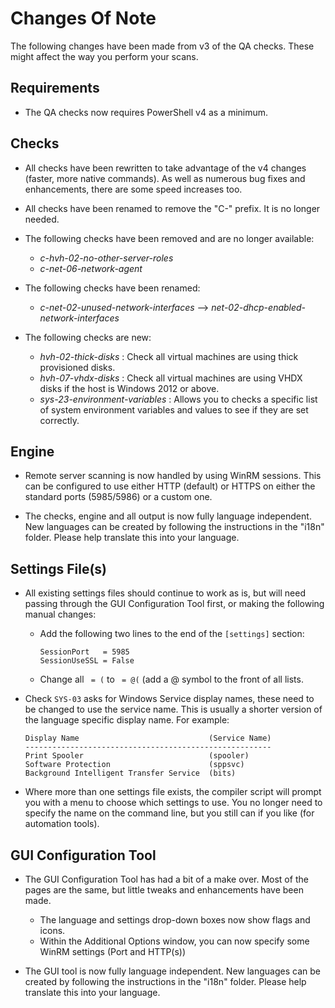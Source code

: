 # Changes Of Note
The following changes have been made from v3 of the QA checks.  These might affect the way you perform your scans.

## Requirements
- The QA checks now requires PowerShell v4 as a minimum.


## Checks
- All checks have been rewritten to take advantage of the v4 changes (faster, more native commands).
    As well as numerous bug fixes and enhancements, there are some speed increases too.

- All checks have been renamed to remove the "C-" prefix.  It is no longer needed.

- The following checks have been removed and are no longer available:
    - _c-hvh-02-no-other-server-roles_
    - _c-net-06-network-agent_

- The following checks have been renamed:
    - _c-net-02-unused-network-interfaces_    -->    _net-02-dhcp-enabled-network-interfaces_

- The following checks are new:
    - _hvh-02-thick-disks_ : Check all virtual machines are using thick provisioned disks.
    - _hvh-07-vhdx-disks_  : Check all virtual machines are using VHDX disks if the host is Windows 2012 or above.
    - _sys-23-environment-variables_ : Allows you to checks a specific list of system environment variables and values to see if they are set correctly.

## Engine
- Remote server scanning is now handled by using WinRM sessions.
    This can be configured to use either HTTP (default) or HTTPS on either the standard ports (5985/5986) or a custom one.

- The checks, engine and all output is now fully language independent.
    New languages can be created by following the instructions in the "i18n" folder.  Please help translate this into your language.


## Settings File(s)
- All existing settings files should continue to work as is, but will need passing through the GUI Configuration Tool first, or making the following manual changes:
    - Add the following two lines to the end of the `[settings]` section:

          SessionPort   = 5985
          SessionUseSSL = False

    - Change all ` = (` to ` = @(`    (add a @ symbol to the front of all lists.

- Check `SYS-03` asks for Windows Service display names, these need to be changed to use the service name.
  This is usually a shorter version of the language specific display name.  For example:

      Display Name                             (Service Name)
      -------------------------------------------------------
      Print Spooler                            (spooler)
      Software Protection                      (sppsvc)
      Background Intelligent Transfer Service  (bits)


- Where more than one settings file exists, the compiler script will prompt you with a menu to choose which settings to use.
    You no longer need to specify the name on the command line, but you still can if you like (for automation tools).

## GUI Configuration Tool

- The GUI Configuration Tool has had a bit of a make over.  Most of the pages are the same, but little tweaks and enhancements have been made.
    - The language and settings drop-down boxes now show flags and icons.
    - Within the Additional Options window, you can now specify some WinRM settings (Port and HTTP(s))

- The GUI tool is now fully language independent.
    New languages can be created by following the instructions in the "i18n" folder.  Please help translate this into your language.

